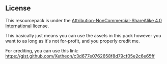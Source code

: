 ## License

This resourcepack is under the [Attribution-NonCommercial-ShareAlike 4.0 International](https://creativecommons.org/licenses/by-nc-sa/4.0/) license.

This basically just means you can use the assets in this pack however you want to as long as it's not for-profit, and you properly credit me.

For crediting, you can use this link: https://gist.github.com/Xetheon/c3d677e0762658f8d79cf05e2c6e65ff

